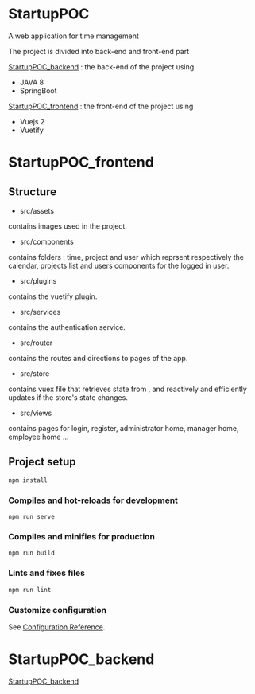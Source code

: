 # StartupPOC 

A web application for time management  

The project is divided into back-end and front-end part  


[StartupPOC_backend](https://github.com/TahaAlamiIdrissi/StartupPOC_backend) : the back-end of the project using 
 
 - JAVA 8
 - SpringBoot
 
[StartupPOC_frontend](https://github.com/TahaAlamiIdrissi/StartupPOC_frontend) : the front-end of the project using 
 
 - Vuejs 2
 - Vuetify 


# StartupPOC_frontend

## Structure

- src/assets

contains images used in the project.

- src/components

contains folders : time, project and user which reprsent respectively the calendar, projects list and users components for the logged in user.

- src/plugins

contains the vuetify plugin.

- src/services

contains the authentication service.

- src/router

contains the routes and directions to pages of the app.

- src/store

contains vuex file that retrieves state from , and reactively and efficiently updates if the store's state changes.

- src/views

contains pages for login, register, administrator home, manager home, employee home ...

## Project setup
```
npm install
```

### Compiles and hot-reloads for development
```
npm run serve
```

### Compiles and minifies for production
```
npm run build
```

### Lints and fixes files
```
npm run lint
```

### Customize configuration
See [Configuration Reference](https://cli.vuejs.org/config/).


# StartupPOC_backend
[StartupPOC_backend](https://github.com/TahaAlamiIdrissi/StartupPOC_backend)

